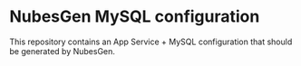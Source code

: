 # NubesGen MySQL configuration

This repository contains an App Service + MySQL configuration that should be generated by NubesGen.
